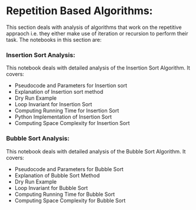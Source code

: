 # Repetition Based Algorithms:
This section deals with analysis of algorithms that work on the repetitive appraoch i.e. they either make use of iteration or recursion to perform their task. The notebooks in this section are:

### Insertion Sort Analysis:
This notebook deals with detailed analysis of the Insertion Sort Algorithm. It covers:

* Pseudocode and Parameters for Insertion sort
* Explanation of Insertion sort method
* Dry Run Example
* Loop Invariant for Insertion Sort
* Computing Running Time for Insertion Sort
* Python Implementation of Insertion Sort
* Computing Space Complexity for Insertion Sort

### Bubble Sort Analysis:
This notebook deals with detailed analysis of the Bubble Sort Algorithm. It covers:

* Pseudocode and Parameters for Bubble Sort
* Explanation of Bubble Sort Method
* Dry Run Example
* Loop Invariant for Bubble Sort
* Computing Running Time for Bubble Sort
* Computing Space Complexity for Bubble Sort